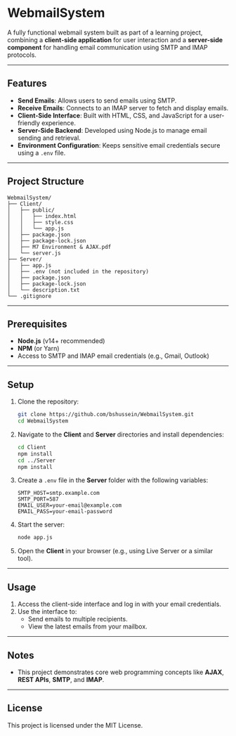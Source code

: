 
# WebmailSystem

A fully functional webmail system built as part of a learning project, combining a **client-side application** for user interaction and a **server-side component** for handling email communication using SMTP and IMAP protocols.

---

## Features

- **Send Emails**: Allows users to send emails using SMTP.
- **Receive Emails**: Connects to an IMAP server to fetch and display emails.
- **Client-Side Interface**: Built with HTML, CSS, and JavaScript for a user-friendly experience.
- **Server-Side Backend**: Developed using Node.js to manage email sending and retrieval.
- **Environment Configuration**: Keeps sensitive email credentials secure using a `.env` file.

---

## Project Structure

```
WebmailSystem/
├── Client/
│   ├── public/
│   │   ├── index.html
│   │   ├── style.css
│   │   └── app.js
│   ├── package.json
│   ├── package-lock.json
│   ├── M7 Environment & AJAX.pdf
│   └── server.js
├── Server/
│   ├── app.js
│   ├── .env (not included in the repository)
│   ├── package.json
│   ├── package-lock.json
│   └── description.txt
└── .gitignore
```

---

## Prerequisites

- **Node.js** (v14+ recommended)
- **NPM** (or Yarn)
- Access to SMTP and IMAP email credentials (e.g., Gmail, Outlook)

---

## Setup

1. Clone the repository:
   ```bash
   git clone https://github.com/bshussein/WebmailSystem.git
   cd WebmailSystem
   ```

2. Navigate to the **Client** and **Server** directories and install dependencies:
   ```bash
   cd Client
   npm install
   cd ../Server
   npm install
   ```

3. Create a `.env` file in the **Server** folder with the following variables:
   ```env
   SMTP_HOST=smtp.example.com
   SMTP_PORT=587
   EMAIL_USER=your-email@example.com
   EMAIL_PASS=your-email-password
   ```

4. Start the server:
   ```bash
   node app.js
   ```

5. Open the **Client** in your browser (e.g., using Live Server or a similar tool).

---

## Usage

1. Access the client-side interface and log in with your email credentials.
2. Use the interface to:
   - Send emails to multiple recipients.
   - View the latest emails from your mailbox.

---

## Notes

- This project demonstrates core web programming concepts like **AJAX**, **REST APIs**, **SMTP**, and **IMAP**.

---

## License

This project is licensed under the MIT License.
